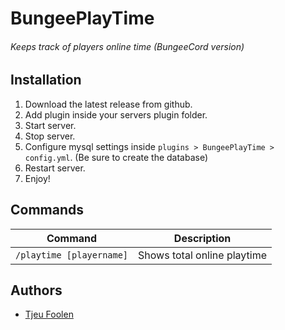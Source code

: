 # BungeePlayTime
###### Keeps track of players online time (BungeeCord version)

## Installation
1. Download the latest release from github.
2. Add plugin inside your servers plugin folder.
3. Start server.
4. Stop server.
5. Configure mysql settings inside `plugins > BungeePlayTime > config.yml`. (Be sure to create the database)
6. Restart server.
7. Enjoy!

## Commands
| Command                  | Description                                   |
|--------------------------|-----------------------------------------------|
| `/playtime [playername]` | Shows total online playtime |

## Authors
- [Tjeu Foolen](https://github.com/tjeufoolen/)
